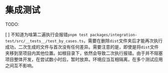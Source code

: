 # 集成测试

TODO:

[ ] 不知道为啥第二遍执行会报错`pnpm test packages/integration-test/src/__tests__/test_by_cases.ts`，需要在删除`dist`文件夹后才能再次执行成功，二次生成的文件与首次没有任何差异。需要注意的是，即使是将`dist`文件夹移到至项目内其他位置。如根目录下，依然会导致二次执行报错。由于并不阻塞项目整体开发，在尝试数小时后，暂时放弃。环境应当互相隔离，在多个测试应用之间互不影响。

